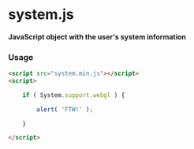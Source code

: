 system.js
========

#### JavaScript object with the user's system information ####

### Usage ###

```html
<script src="system.min.js"></script>
<script>

	if ( System.support.webgl ) {

		alert( 'FTW!' );

	}

</script>
```
